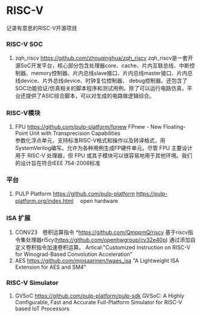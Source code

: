 # RISC-V

记录有意思的RISC-V开源项目

### RISC-V SOC

1. zqh_riscv
 https://github.com/zhouqinghua/zqh_riscv
 zqh_riscv是一套开源SoC开发平台，核心部分包含处理器core、cache、片内互联总线、中断控制器、memory控制器、片内总线slave接口、片内总线master接口、片内总线device、片外总线device、时钟复位控制器、  debug控制器。还包含了SOC功能验证/仿真相关的脚本程序和测试用例。除了可以运行电路仿真，平台还提供了ASIC综合脚本，可以对生成的电路做逻辑综合。

### RISC-V模块

1. FPU
https://github.com/pulp-platform/fpnew
FPnew - New Floating-Point Unit with Transprecision Capabilities  
参数化浮点单元，支持标准RISC-V格式和操作以及转译格式，用SystemVerilog编写。允许为各种用例生成FP硬件单元。尽管 FPU 主要设计用于 RISC-V 处理器，但 FPU 或其子模块可以很容易地用于其他环境。我们的设计旨在符合IEEE 754-2008标准

### 平台

1. PULP Platform
 https://github.com/pulp-platform  https://pulp-platform.org/index.html
　open hardware

### ISA 扩展

1. CONV23　卷积运算指令
*https://github.com/QmppmQ/riscv
基于riscv指令集处理器ri5cy(https://github.com/openhwgroup/cv32e40p)
通过添加自定义卷积指令加速卷积运算。
Artical:"Customized Instruction on RISC-V for Winograd-Based Convolution Acceleration"
2. AES
   https://github.com/mjosaarinen/lwaes_isa
   "A Lightweight ISA Extension for AES and SM4"


### RISC-V Simulator

1. GVSoC
   https://github.com/pulp-platform/pulp-sdk
   GVSoC: A Highly Configurable, Fast and Accurate Full-Platform Simulator for RISC-V based IoT Processors
